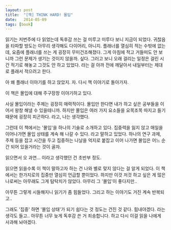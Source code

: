 ```yaml
---
layout: post
title:  "[책] THINK HARD! 몰입"
date:   2014-05-09
tags: [book]
---
```


  읽기는 저번주에 다 읽었는데 독후감 쓰는 걸 미루고 미루다 보니 지금이 되었다. 귀찮음을 타파할 방도는 아무리 생각해도 다이어리, 아니지. 플래너를 열심히 적는 수밖에 없는데, 요즘에 플래너를 쓰는 게 굉장히 무미건조해졌다. 그게 아침에 적고 거들떠도 안 보니까 그런 문제가 생기는 것이지 않을까. 싶다. 그러고 보니 오래 걸리는 일정은 걸린 시간 적기로 해놓고 그것도 안 하고 있었다. 라는 걸 아까 전에 깨달아서 내일부터는 제대로 플래서 적으려고 한다. 

  아 왜 플래너 이야기를 하고 앉았지. 자. 다시 책 이야기로 돌아가자. 

  이 책은 몰입에 대해 주구장창 이야기하고 있다. 

  사실 몰입이라는 주제는 굉장히 매력적이다. 몰입만 한다면 내가 하고 싶은 공부들을 이어서 왕창 해낼 수 있을테니까. 하지만 몰입은 여러 가지 요소들을 요목조목 따지고 들기 때문에 굉장히 피곤하다. 라고, 나는 생각했다. 

  그런데 이 책에서는 '몰입'을 하나의 기술로 소개하고 있다. 집중력을 잃지 않고 매일을 이어나가면 몰입 상태를 계속 해 나갈 수 있다. 라고 말하고 있었다. 하나의 연구 과제, 주제 등을 잡고 시간을 두고 집중하는 나날을 억지로 붙잡고 이어 나가면 몰입은 어느 순간 되어 있을거라는 것이 골자. 

  읽으면서 오 과연... 이라고 생각했던 건 초반부 정도. 

  읽으면 읽을수록 이 책이 말하고자 하는 건 나와 별로 맞지 않다는 걸 알게 되었다. 이 책에서는 한가지로의 집중만 열심히 언급할 뿐이었다. 하지만 이것 저것 하고 싶은 게 많은 나로써는 아무래도 그게 탐탁치가 않았다. 아무리 그 '몰입'이 좋다지만.. 

  아무튼 그렇게 시들해지니 읽기가 좀 힘들었다. 그리고 하는 이야기도 거진 계속 반복되고.. 

  그래도 '집중' 하면 '몰입 상태'가 되기 쉽다는 것 정도는 건진 것 같다. 힘내야겠다. 라는 생각도 들고.. 아무튼 너무 늦게 독후감 쓴 거 죄송합니다. 하고 다시 이걸 읽을 나에게 사과해 놔야겠다.